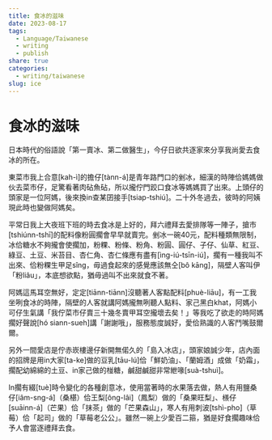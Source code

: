 ```yaml
---
title: 食冰的滋味
date: 2023-08-17
tags:
  - Language/Taiwanese
  - writing
  - publish
share: true
categories:
  - writing/taiwanese
slug: ice
---
```

# 食冰的滋味  
  
日本時代的俗語說「第一賣冰、第二做醫生」，今仔日欲共逐家來分享我尚愛去食冰的所在。  
  
東菜市我上合意[kah-ì]的擔仔[tànn-á]是青年路門口的剉冰，細漢的時陣佮媽媽做伙去菜市仔，足驚看著肉砧魚砧，所以攏佇門跤口食冰等媽媽買了出來。上頭仔的頭家是一位阿媽，後來換in查某囝接手[tsiap-tshiú]。二十外冬過去，彼時的阿姨現此時也變做阿媽矣。  
  
平常日我上大夜班下班的時去食冰是上好的，拜六禮拜去愛排隊等一陣子，搶市[tshiúnn-tshī]的配料像粉圓擱會早早就賣完。剉冰一碗40元，配料種類無限制，冰佮糖水不夠攏會使擱加，粉粿、粉條、粉角、粉圓、圓仔、子仔、仙草、紅豆、綠豆、土豆、米苔目、杏仁角、杏仁條應有盡有[ìng-iú-tsīn-iú]，擱有一種我叫不出來、佮粉粿生甲足sîng，毋過食起來的感覺應該無仝[bô kāng]，隔壁人客叫伊「粉liâu」，本底想欲點，猶毋過叫不出來就食不著。  
  
阿媽這馬耳空無好，定定[tiānn-tiānn]沒聽著人客點配料[phuè-liāu]，有一工我坐咧食冰的時陣，隔壁的人客就講阿媽攏無咧聽人點料、家己黑白khat，阿媽小可仔生氣講「我佇菜市仔賣三十幾冬賣甲耳空攏壞去矣！」等我吃了欲走的時阿媽擱好聲說[hó siann-sueh]講「謝謝哦」，服務態度誠好，愛佮熟識的人客鬥嘴鼓爾爾。  
  
另外一間愛店是佇赤崁樓邊仔新開無偌久的「島入冰店」，頭家娘誠少年，店內面的招牌是用in大家[ta-ke]做的豆乳[tāu-lú]佮「鮮奶油」、「蘭姆酒」成做「奶霜」，擱配幼綿綿的土豆、in家己做的椪糖，鹹甜鹹甜非常紲喙[suà-tshuì]。  
  
In擱有綴[tuè]時令變化的各種創意冰，使用當著時的水果落去做，熱人有用鹽桑仔[iâm-sng-á]（桑椹）佮王梨[ông-lâi]（鳳梨）做的「桑果旺梨」、檨仔[suāinn-á]（芒果）佮「抹茶」做的「芒果森山」，寒人有用刺波[tshì-pho]（草莓）佮「起司」做的「草莓老公公」。雖然一碗上少愛百二箍，猶是好食擱趣味佮予人會當逐禮拜去食。
